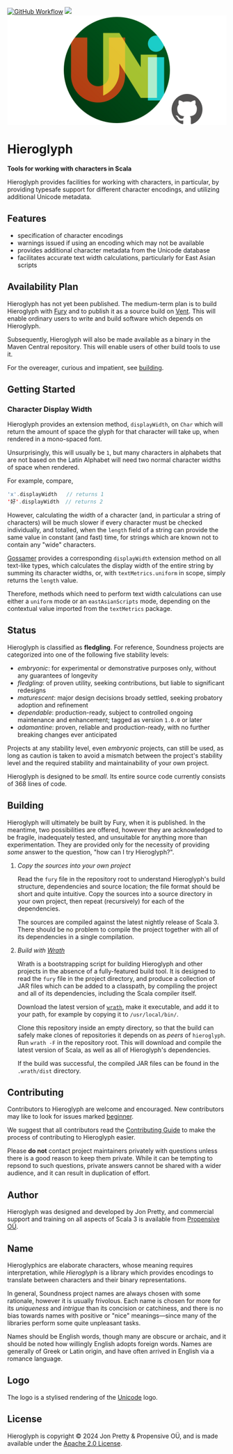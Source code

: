 [<img alt="GitHub Workflow" src="https://img.shields.io/github/actions/workflow/status/propensive/hieroglyph/main.yml?style=for-the-badge" height="24">](https://github.com/propensive/hieroglyph/actions)
[<img src="https://img.shields.io/discord/633198088311537684?color=8899f7&label=DISCORD&style=for-the-badge" height="24">](https://discord.gg/7b6mpF6Qcf)
<img src="/doc/images/github.png" valign="middle">

# Hieroglyph

__Tools for working with characters in Scala__

Hieroglyph provides facilities for working with characters, in particular, by providing typesafe
support for different character encodings, and utilizing additional Unicode metadata.

## Features

- specification of character encodings
- warnings issued if using an encoding which may not be available
- provides additional character metadata from the Unicode database
- facilitates accurate text width calculations, particularly for East Asian scripts


## Availability Plan

Hieroglyph has not yet been published. The medium-term plan is to build Hieroglyph
with [Fury](https://github.com/propensive/fury) and to publish it as a source build on
[Vent](https://github.com/propensive/vent). This will enable ordinary users to write and build
software which depends on Hieroglyph.

Subsequently, Hieroglyph will also be made available as a binary in the Maven
Central repository. This will enable users of other build tools to use it.

For the overeager, curious and impatient, see [building](#building).

## Getting Started

### Character Display Width

Hieroglyph provides an extension method, `displayWidth`, on `Char` which will
return the amount of space the glyph for that character will take up, when
rendered in a mono-spaced font.

Unsurprisingly, this will usually be `1`, but many characters in alphabets that
are not based on the Latin Alphabet will need two normal character widths of
space when rendered.

For example, compare,
```scala
'x'.displayWidth   // returns 1
'好'.displayWidth  // returns 2
```

However, calculating the width of a character (and, in particular a string of
characters) will be much slower if every character must be checked individually,
and totalled, when the `length` field of a string can provide the same value in
constant (and fast) time, for strings which are known not to contain any "wide"
characters.

[Gossamer](https://github.com/propensive/gossamer/) provides a corresponding
`displayWidth` extension method on all text-like types, which calculates the
display width of the entire string by summing its character widths, or, with
`textMetrics.uniform` in scope, simply returns the `length` value.

Therefore, methods which need to perform text width calculations can use either
a `uniform` mode or an `eastAsianScripts` mode, depending on the contextual
value imported from the `textMetrics` package.





## Status

Hieroglyph is classified as __fledgling__. For reference, Soundness projects are
categorized into one of the following five stability levels:

- _embryonic_: for experimental or demonstrative purposes only, without any guarantees of longevity
- _fledgling_: of proven utility, seeking contributions, but liable to significant redesigns
- _maturescent_: major design decisions broady settled, seeking probatory adoption and refinement
- _dependable_: production-ready, subject to controlled ongoing maintenance and enhancement; tagged as version `1.0.0` or later
- _adamantine_: proven, reliable and production-ready, with no further breaking changes ever anticipated

Projects at any stability level, even _embryonic_ projects, can still be used,
as long as caution is taken to avoid a mismatch between the project's stability
level and the required stability and maintainability of your own project.

Hieroglyph is designed to be _small_. Its entire source code currently consists
of 368 lines of code.

## Building

Hieroglyph will ultimately be built by Fury, when it is published. In the
meantime, two possibilities are offered, however they are acknowledged to be
fragile, inadequately tested, and unsuitable for anything more than
experimentation. They are provided only for the necessity of providing _some_
answer to the question, "how can I try Hieroglyph?".

1. *Copy the sources into your own project*
   
   Read the `fury` file in the repository root to understand Hieroglyph's build
   structure, dependencies and source location; the file format should be short
   and quite intuitive. Copy the sources into a source directory in your own
   project, then repeat (recursively) for each of the dependencies.

   The sources are compiled against the latest nightly release of Scala 3.
   There should be no problem to compile the project together with all of its
   dependencies in a single compilation.

2. *Build with [Wrath](https://github.com/propensive/wrath/)*

   Wrath is a bootstrapping script for building Hieroglyph and other projects in
   the absence of a fully-featured build tool. It is designed to read the `fury`
   file in the project directory, and produce a collection of JAR files which can
   be added to a classpath, by compiling the project and all of its dependencies,
   including the Scala compiler itself.
   
   Download the latest version of
   [`wrath`](https://github.com/propensive/wrath/releases/latest), make it
   executable, and add it to your path, for example by copying it to
   `/usr/local/bin/`.

   Clone this repository inside an empty directory, so that the build can
   safely make clones of repositories it depends on as _peers_ of `hieroglyph`.
   Run `wrath -F` in the repository root. This will download and compile the
   latest version of Scala, as well as all of Hieroglyph's dependencies.

   If the build was successful, the compiled JAR files can be found in the
   `.wrath/dist` directory.

## Contributing

Contributors to Hieroglyph are welcome and encouraged. New contributors may like
to look for issues marked
[beginner](https://github.com/propensive/hieroglyph/labels/beginner).

We suggest that all contributors read the [Contributing
Guide](/contributing.md) to make the process of contributing to Hieroglyph
easier.

Please __do not__ contact project maintainers privately with questions unless
there is a good reason to keep them private. While it can be tempting to
repsond to such questions, private answers cannot be shared with a wider
audience, and it can result in duplication of effort.

## Author

Hieroglyph was designed and developed by Jon Pretty, and commercial support and
training on all aspects of Scala 3 is available from [Propensive
O&Uuml;](https://propensive.com/).



## Name

Hieroglyphics are elaborate characters, whose meaning requires interpretation, while _Hieroglyph_ is a library
which provides encodings to translate between characters and their binary representations.

In general, Soundness project names are always chosen with some rationale,
however it is usually frivolous. Each name is chosen for more for its
_uniqueness_ and _intrigue_ than its concision or catchiness, and there is no
bias towards names with positive or "nice" meanings—since many of the libraries
perform some quite unpleasant tasks.

Names should be English words, though many are obscure or archaic, and it
should be noted how willingly English adopts foreign words. Names are generally
of Greek or Latin origin, and have often arrived in English via a romance
language.

## Logo

The logo is a stylised rendering of the [Unicode](https://home.unicode.org/) logo.

## License

Hieroglyph is copyright &copy; 2024 Jon Pretty & Propensive O&Uuml;, and
is made available under the [Apache 2.0 License](/license.md).

